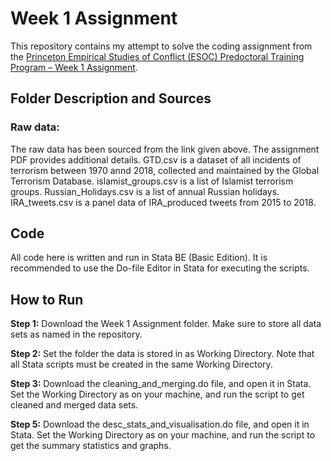 # Week 1 Assignment
This repository contains my attempt to solve the coding assignment from the [Princeton Empirical Studies of Conflict (ESOC) Predoctoral Training Program – Week 1 Assignment](https://github.com/esoclabprinceton/ESOC-Predoc-Training/tree/main/1.%20Week%201%20Assignment).

## Folder Description and Sources

### Raw data:
The raw data has been sourced from the link given above. The assignment PDF provides additional details.
GTD.csv is a dataset of all incidents of terrorism between 1970 annd 2018, collected and maintained by the Global Terrorism Database.
islamist_groups.csv is a list of Islamist terrorism groups.
Russian_Holidays.csv is a list of annual Russian holidays. 
IRA_tweets.csv is a panel data of IRA_produced tweets from 2015 to 2018.

## Code
All code here is written and run in Stata BE (Basic Edition). It is recommended to use the Do-file Editor in Stata for executing the scripts.

## How to Run

**Step 1:**
Download the Week 1 Assignment folder. Make sure to store all data sets as named in the repository.

**Step 2:**
Set the folder the data is stored in as Working Directory. Note that all Stata scripts must be created in the same Working Directory.

**Step 3:**
Download the cleaning_and_merging.do file, and open it in Stata. Set the Working Directory as on your machine, and run the script to get cleaned and merged data sets.

**Step 5:**
Download the desc_stats_and_visualisation.do file, and open it in Stata. Set the Working Directory as on your machine, and run the script to get the summary statistics and graphs.
